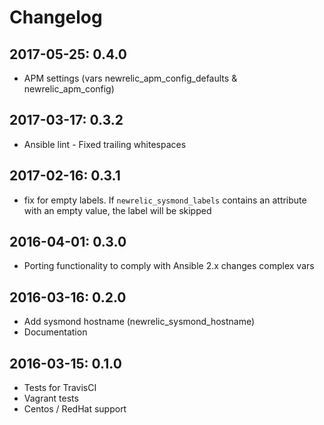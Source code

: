 # Changelog

## 2017-05-25: 0.4.0

  - APM settings (vars newrelic_apm_config_defaults & newrelic_apm_config)

## 2017-03-17: 0.3.2

  - Ansible lint - Fixed trailing whitespaces

## 2017-02-16: 0.3.1

  - fix for empty labels. If `newrelic_sysmond_labels` contains
    an attribute with an empty value, the label will be skipped

## 2016-04-01: 0.3.0

  - Porting functionality to comply with Ansible 2.x changes
    complex vars

## 2016-03-16: 0.2.0

  - Add sysmond hostname (newrelic_sysmond_hostname)
  - Documentation

## 2016-03-15: 0.1.0

  - Tests for TravisCI
  - Vagrant tests
  - Centos / RedHat support

